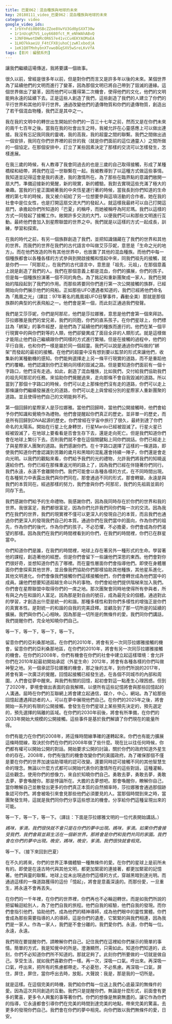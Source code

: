 ```yaml
---
title: 巴夏062：混血種族與地球的未來
key: 20180111_video_巴夏062：混血種族與地球的未來
category: video
google_video_ids:
  - 1rbYnFdi0B0SBcZZoe8VwYU3Gd0pSXXT30w
  - 1r1nUcqR7VS_Loy6680fct_M_eNhWAhABvQ
  - 1JNF0HwetDWRc0R657e41vcCu4EKYAOMaEA
  - 1LHO7kkaeiU_F4tCFX8juhoCjzwKlxbodjA
  - 1eK1Q0TMnhybnXTvwoBGqSXV5wSreLKvVfA
tags: [影片｜編號系列]
---
```


讓我們繼續這場傳送，我將要講一個故事。

很久以前，曾經是很多年以前，但是對你們而言又是許多年以後的未來。某個世界為了延續他們的文明而進行了變革，因為那個文明已將自己帶到了毀滅的邊緣。這個世界做出了變革，因而他們可以獲得第二次機會，使得他們的文化，他們的文明能夠永遠的延續下去。正是這些人創造了我們，這些創造了我們的人建立了你們的平行世界和其他的平行世界。通過改變他們的遺傳物質和你們的遺傳物質，創造出了若干個混血物種，我們正是其中之一。

我在我的文明中的轉世出生開始於你們的一百三十七年之前，然而又是在你們未來的兩千七百年之後。當我在我的社會出生之時，我被允許在心靈感應上可以做出連接。我沒有忘記我同我的靈魂，我的高我，我的超靈之間的聯繫。我們之間做出過一個安排，我同在你們世界裡的前世的我（就是你們面前的這位通靈人）之間所做的一個協定。在那個安排中，訂立了某些因素決定了那樣的交流可以怎樣發生，怎樣進展。

在我三歲的時候，有人教導了我會同過去的也是三歲的自己取得接觸，形成了某種橋樑和紐帶，將我們在這一世聯繫在一起。我被教導到了以這種方式做這些事情。我知道並記得這會是我的表達，我的激情所在。為了那些在臨界點的意識們敞開一扇大門，準備迎接新的覺醒，新的現實，新的體驗。我對去實現這些充滿了極大的樂趣。當我的行星正圍繞著我的中央恆星運行著的時候，當我長到你們知道的生命裡的第七年的時候，我又被介紹給了另一位想要參與這項活動的合作者。她在我的社會中是位女性，也是打開這扇交流大門的發起人。就這樣我最終可以自己打開這扇門，承擔起你們所知道的「巴夏」的稱呼，而她被稱呼為阿尼瑪。我們以這樣的方式一同發起了接觸工作。敞開許多交流的大門，以便我們可以和那些文明進行互動。最終他們會加入到星際聯盟的世界之中。我們就是以這樣的方式一起成長，訓練，學習和探索。

在我的時代之前，有另一個族群創造了我們，並把知識儲藏在了我們的世界和其他的世界。而我們的世界在我們的古代語言中叫做艾莎莎妮，意思是「生命之光的地方」。而在他們改造的所有其他世界中，也放置了其他的混血種族。而他們中每一個種族都會以各種各樣的方式參與到開啟接觸和憶起中來，同我們祖先的接觸，就是你們——「阿那尼」，在我們的古代語言中，意思是「祖先，元祖」，在那個意義上說是創造了我們的人。我們在那個意義上都是混血，你們的擴展，你們的孩子。但是每一個種族扮演著一個不同的角色。為了銘記和重新團聚成一家人，我們在開始的階段起到了我們的作用。而那些將要同你們進行第一次公開接觸的族群，已經開始向你們展示他們的飛船。正如那些UFO遭遇者知道的，我們已經將他們命名為「鳳凰之光」（譯註：97年著名的鳳凰城UFO目擊事件，轟動全美）那就是那個族群的典型的代表飛船之一。他們會是第一個，而此刻正通過我們發聲。

我們是艾莎莎妮，你們是阿那尼，他們是莎拉娜雅，意思是他們會第一個來拜訪。莎拉娜雅是我們的堂兄弟，我們的同胞，你們的直系孩子。在你們星球上，你們標註為「綁架」的事件經歷，是他們為了延續他們的種族而進行的。他們在某一個平行現實中的與你們對等的人類，他們卻變異成了面目全非的人類形式。就是這樣做才能阻止他們自己繼續跟你們同樣的方式進行繁殖。但是在接觸的過程中，他們的平行自我，也和你們一樣是屬於同一個超靈。我們可以說是通過你們叫做的"綁架"而發起的最初的接觸。在他們的超靈中沒有想到要以監禁的形式來讓他們，收集新的某種動機的感知。你們能夠選擇走上另一條平行現實的道路，而不是重蹈他們的覆轍。他們認識到你們正朝向同樣的毀滅之路。但是要知道你們面前有一個十字路口，他們沒有走過。如此，創造了混血種族，比如我們，交付給我們協助我們的祖先阿那尼的任務。來協助你們覺醒過來，走向那條不會自我毀滅的道路。所以當到了那個十字路口的時候，你們可以走上那條他們沒有走的道路，你們可以走上那條讓你們繼續發展進化的道路，你們可以走上與曾經分別的星際家人重新團聚的道路。並且使得他們自己的文明能夠不朽。

第一個回歸的星際家人是莎拉娜雅。當他們回歸時，當他們公開接觸時，他們會給予你們知識和覺曉作為禮物。他們會提醒起你們真正的歷史。並非單一的歷史，而是所有回歸到DNA起源的歷史。你們曾經在宇宙中旅行了很久，最終到達了你們命名的太陽系。開始在行星上化身轉世，行星Mardo已經被毀滅了。行星火星已經被毀滅了，在地球上要看看是否會生存下去，還是走向死亡。但是我們知道你們會在地球上繁衍下去。否則我們就不會在這個關鍵點上同你們說話。你們已經走上了與星際家人團聚的道路。我們感謝你們。在十字路口選擇了這樣的一條道路，即使我們知道你們會認識到苦難的歲月和黑暗的混亂還會持續一陣子，你們還是會走向光明。以我們的觀點來看，你們給予我們的光的禮物，允許我們將我們的知曉返還給你們。你們已經在那條重返光明的路上了，因為我們已經在伴隨著你們同行。我們永遠，永遠不會離開你們。我們可能會以各種各樣的方式，在不同時間出現。在各種努力中表露出我們與你們同在。那會通過不同的形式，那會轉變。永遠是與我們的本質同在。經過那樣的努力，我們會與你們-阿那尼，我們的先祖肩並肩的同存下去。

我們感謝你們給予的生命禮物。我感謝你們，因為我同時存在於你們的世界和我的世界。我很富足，我們都很富足，因為你們允許我們同你們每一次的交流。因為我們在我們的世界，我們的現實裡不僅可以更深入的發現自己的本質，而且我們也通過你們更深入的發現我們自己的本質。通過你們在我們當中的面向，作為你們的祖先，作為你們的後代，作為你們的孩子。不必恐懼，不必擔憂，你們會成為你們渴望的那樣。因為我們在我們的時間裡看到的你們，在我們的時間裡，你們已在群星當中。

你們知道你們是誰，在我們的時間裡，地球上存在著另外一種形式的生命。學習著他的課程，創造著他的經歷。但是你們會留下一些讓他們深思的東西。他們會對你們很好奇，並想知道你們去了哪裡。而在靈性層面你們會指導他們。即使在身體層面你們會探索其他世界，並且像我們協助你們那樣協助其他種族，其他星系進化，其他文明進化。你們會像我們接觸你們這樣接觸他們，你們會轉世成為他們當中的成員。讓他們想要知道超越生命以外的事物。你們會給他們提供階梯來加入我們。你們會在星際聯盟中取得你們的一席之地。那次團聚會同時地使得所有參與者，所有與之內在和諧的人富足。因為那是對自由的號召，成為最完全的個體。通過對此的學習，才創造出什麼是統一的和諧。那種多樣性和對你們多樣性的增強正是你們的真實本性。是對統一的和諧的自我的完美詮釋。並顧及到了那一切所是的延續的擴展。我們與你們心心相映。因為那是一切所是的無條件的愛。我們同你們講話，我們提醒你們，完全地知曉你們自己。

等一下，等一下，等一下，等一下。

留意你們的亞利桑那地區。在你們的2010年，將會有另一次同莎拉娜雅接觸的機會，留意你們的亞利桑那地區，在你們的2010年，將會有另一次同莎拉娜雅接觸的機會。在你們的2008年，你們有機會在你們的社會中建立起這樣環境：會允許你們在2010年起最初開始承認（外星生命）2012年，將會有各種各樣的你們叫做神聖之地。另一個承認莎拉娜雅的機會，那之後的五年，到你們所說的2017年，將會有第一次廣泛的覺醒。回憶起接觸已經發生過，在各個不同城市的內部和周圍，人們會從夢中醒來。與我們有關的回憶，起初會對這一點產生心理困惑。但到了2020年，夢境會做出表面的自我解釋。以便所有這些記憶將會與那些回憶起的人溝通。屆時在你們的互聯網上將會建立起通信，媒介，中心，網站。為了給那些回憶起遭遇拜訪者的人，可以在夢中展現他們自己。在你們的2025年之後，將會開始一系列的有限的公開接觸。會發生在你們星球上某些預先決定的，預先選定的，預先選擇的隔離的區域。在你們的2030年前後，將會有所準備，在你們的2033年開始大規模的公開接觸。這些事件是基於我們解讀了你們現在的能量所得。

你們有能力在你們的2008年，將這條時間線準確的運轉起來。你們也有能力擴展這條時間線，取決於你們在你們的2008年做了些什麼。現在比以往任何時候，你們都有權可以開始公開的對話。開始要求公開的討論，關於你們的政府知道外星生命的存在。2008年，你們有強烈的機會改變你們的美國政府。為了確保那個不僅是要在你們的世界加速協助環境的認可改變。還要同時認可接觸不同的其他智慧生命的理念。無論以什麼方式都可以開始代表你的激情所在的這些對話，這種灌輸，這些觀念。使用你們的想像力，來自於知曉你們自己。勇敢去夢，勇敢去夢，勇敢去夢，夢會喚醒你。那是悖論所在。大膽的去夢想吧。那會喚醒你，瞭解你自己，當你瞭解自己並散發出更多的你們真正本質的自然頻率時，莎拉娜雅會通過那個跡象認可你們。將會被吸引來會見那些他們必須要見的人。當那個時間到來之時，當團聚發生時，這就是我們同你們分享這些想法的機會。分享給你們這種呈現出來的可能。

等一下，等一下，等一下。（譯註：下面是莎拉娜雅文明的一位代表開始講話。）

_媽咪，爹滴，我們很快就不會只是在你們的夢中出現。媽咪，爹滴。如果你們會接受我們，我們會肩並肩生活在一個新世界。那將會是你們和我們共同的家園。我們會在你們的夢中出現。晚安，媽咪，晚安，爹滴。我們很快就會相見。_

等一下。（接下來回到巴夏）

在不久的將來，你們的世界正準備體驗一種無條件的愛。在你們的星球上是前所未有的。即使是在遠古時代與其他文明，都更加緊密的連接著，都更加緊密的記憶著。他們與靈的聯繫。地球上從未出現過你們這樣的方式，穿越黑暗到達光明。而通過這樣的一條道路獲得的這份「憶起」，將會是意義深遠的。而那份愛，一旦重生，將永遠不會再丟失。

在你們的一千年裡，在你們的世界裡，你們再也不必輪迴轉世。而是如我們所說的把留輪迴給別人，為了他們自我的旅程。他們自我的經驗，他們自我的發現。而你們會指引他們，協助他們，成為他們的精神導師，成為他們眼中的靈性實體。你們會成為那些需要指導的人的導師，這是你們的遺產，它緊緊的與我們相連，因為我們是一家人。作為一家人，我們是不會分離的。我們愛你們。永遠，你們每一位。永遠，永遠。

我們現在要提醒你們，請瞭解你們自己。記住我們在這裡給你們展示的簡單的事情。簡單的方式，我是知覺中的所是。澄澈顯然，只需如此。知道你們知道的，此刻，你們不必知道你們所不知道的。那就足夠了。此刻你們所要做的一切就是做自己。享受生活，就如我們喜歡你們一樣。再一次，深吸一口氣。呼出來。再深吸一口氣，呼出來，把所有的焦慮都帶走。不必憂愁，不必焦慮。再深吸一口氣，屏住，屏住，屏住，當你呼出去時，放鬆。大聲說：我是，那是我的一切所是。

就是這樣。在這個完美的時機，我們給你們每一位送上我們心底最深的無條件的愛。因為這次共同創造的互動。我們只是提醒你們，無論是什麼形式，前面會有更多的驚喜，更多令人興奮的事等著你們。你們的想像是無窮無盡的。讓它作為你們的指導，它永遠都會引導你們在完美的時間到達完美的地點，帶來完美的驚喜。去更多的發現你們自己。我們會在你們的夢中相見。向你們致以我們無條件的愛，日安。
